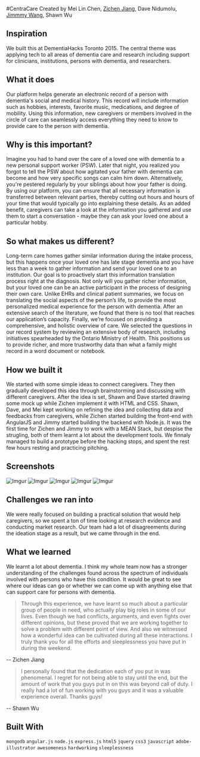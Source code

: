 #CentraCare
Created by Mei Lin Chen, [Zichen Jiang](http://alicj.github.io), Dave Nidumolu, [Jimmmy Wang](http://jimicy.com), Shawn Wu

Inspiration
--
We built this at DementiaHacks Toronto 2015. The central theme was applying tech to all areas of dementia care and research including support for clinicians, institutions, persons with dementia, and researchers.

What it does
--
Our platform helps generate an electronic record of a person with dementia's social and medical history. This record will include information such as hobbies, interests, favorite music, medications, and degree of mobility. Using this information, new caregivers or members involved in the circle of care can seamlessly access everything they need to know to provide care to the person with dementia.

Why is this important?
--
Imagine you had to hand over the care of a loved one with dementia to a new personal support worker (PSW). Later that night, you realized you forgot to tell the PSW about how agitated your father with dementia can become and how very specific songs can calm him down. Alternatively, you're pestered regularly by your siblings about how your father is doing. By using our platform, you can ensure that all necessary information is transferred between relevant parties, thereby cutting out hours and hours of your time that would typically go into explaining these details. As an added benefit, caregivers can take a look at the information you gathered and use them to start a conversation - maybe they can ask your loved one about a particular hobby.

So what makes us different?
--
Long-term care homes gather similar information during the intake process, but this happens once your loved one has late stage dementia and you have less than a week to gather information and send your loved one to an institution. Our goal is to proactively start this information translation process right at the diagnosis. Not only will you gather richer information, but your loved one can be an active participant in the process of designing their own care. Unlike EHRs and clinical patient summaries, we focus on translating the social aspects of the person’s life, to provide the most personalized medical experience for the person with dementia. After an extensive search of the literature, we found that there is no tool that reaches our application’s capacity. Finally, we’re focused on providing a comprehensive, and holistic overview of care. We selected the questions in our record system by reviewing an extensive body of research, including initiatives spearheaded by the Ontario Ministry of Health. This positions us to provide richer, and more trustworthy data than what a family might record in a word document or notebook.

How we built it
--
We started with some simple ideas to connect caregivers. They then gradually developed this idea through brainstorming and discussing with different caregivers. After the idea is set, Shawn and Dave started drawing some mock up while Zichen implement it with HTML and CSS. Shawn, Dave, and Mei kept working on refining the idea and collecting data and feedbacks from caregivers, while Zichen started building the front-end with AngularJS and Jimmy started building the backend with Node.js. It was the first time for Zichen and Jimmy to work with a MEAN Stack, but despise the strugling, both of them learnt a lot about the development tools. We finnaly managed to build a prototype before the hacking stops, and spent the rest few hours resting and practicing pitching.

Screenshots
--
![Imgur](http://i.imgur.com/FjSvYOy.png)
![Imgur](http://i.imgur.com/ciCR4Se.png)
![Imgur](http://i.imgur.com/KI5vozu.png)
![Imgur](http://i.imgur.com/2UsxObk.png)
![Imgur](http://i.imgur.com/z84NPCm.png)

Challenges we ran into
--
We were really focused on building a practical solution that would help caregivers, so we spent a ton of time looking at research evidence and conducting market research. Our team had a lot of disagreements during the ideation stage as a result, but we came through in the end.

What we learned
--
We learnt a lot about dementia. I think my whole team now has a stronger understanding of the challenges found across the spectrum of individuals involved with persons who have this condition. It would be great to see where our ideas can go or whether we can come up with anything else that can support care for persons with dementia.

>Through this experience, we have learnt so much about a particular group of people in need, who actually play big roles in some of our lives. Even though we had conflicts, arguments, and even fights over different opinions, but these proved that we are working together to solve a problem with different point of view. And also we witnessed how a wonderful idea can be cultivated during all these interactions. I truly thank you for all the efforts and sleeplessness you have put in during the weekend.

-- Zichen Jiang

>I personally found that the dedication each of you put in was phenomenal. I regret for not being able to stay until the end, but the amount of work that you guys put in on this was beyond call of duty. I really had a lot of fun working with you guys and it was a valuable experience overall. Thanks guys!

-- Shawn Wu

Built With
--
`mongodb`
`angular.js`
`node.js`
`express.js`
`html5`
`jquery`
`css3`
`javascript`
`adobe-illustrator`
`awesomeness`
`hardworking`
`sleeplessness`
